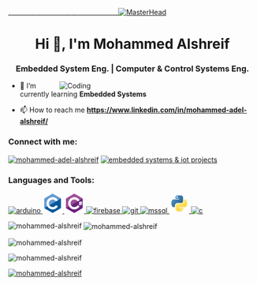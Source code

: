 ___________________________________[![MasterHead](https://assets.skyfilabs.com/images/blog/list-of-embedded-system-engineering-projects.webp)](https://rishavchanda.io)

<h1 align="center">Hi 👋, I'm Mohammed Alshreif</h1>
<h3 align="center">Embedded System Eng. | Computer & Control Systems Eng.</h3>
<img align="right" alt="Coding" width="400" src="https://www.einfochips.com/blog/wp-content/uploads/2018/10/iot_1.gif">

- 🌱 I’m currently learning **Embedded Systems**

- 📫 How to reach me **https://www.linkedin.com/in/mohammed-adel-alshreif/**

<h3 align="left">Connect with me:</h3>
<p align="left">
<a href="https://linkedin.com/in/mohammed-adel-alshreif" target="blank"><img align="center" src="https://raw.githubusercontent.com/rahuldkjain/github-profile-readme-generator/master/src/images/icons/Social/linked-in-alt.svg" alt="mohammed-adel-alshreif" height="30" width="40" /></a>
<a href="https://www.youtube.com/channel/UC9pFYQljtGwReGN2sg-6i9A" target="blank"><img align="center" src="https://raw.githubusercontent.com/rahuldkjain/github-profile-readme-generator/master/src/images/icons/Social/youtube.svg" alt="embedded systems & iot projects" height="30" width="40" /></a>
</p>

<h3 align="left">Languages and Tools:</h3>
<p align="left"> <a href="https://www.arduino.cc/" target="_blank" rel="noreferrer"> <img src="https://cdn.worldvectorlogo.com/logos/arduino-1.svg" alt="arduino" width="40" height="40"/> </a> <a href="https://www.cprogramming.com/" target="_blank" rel="noreferrer"> <img src="https://raw.githubusercontent.com/devicons/devicon/master/icons/c/c-original.svg" alt="c" width="40" height="40"/> </a> <a href="https://www.w3schools.com/cs/" target="_blank" rel="noreferrer"> <img src="https://raw.githubusercontent.com/devicons/devicon/master/icons/csharp/csharp-original.svg" alt="csharp" width="40" height="40"/> </a> <a href="https://firebase.google.com/" target="_blank" rel="noreferrer"> <img src="https://www.vectorlogo.zone/logos/firebase/firebase-icon.svg" alt="firebase" width="40" height="40"/> </a> <a href="https://git-scm.com/" target="_blank" rel="noreferrer"> <img src="https://www.vectorlogo.zone/logos/git-scm/git-scm-icon.svg" alt="git" width="40" height="40"/> </a> <a href="https://www.microsoft.com/en-us/sql-server" target="_blank" rel="noreferrer"> <img src="https://www.svgrepo.com/show/303229/microsoft-sql-server-logo.svg" alt="mssql" width="40" height="40"/> </a> <a href="https://www.python.org" target="_blank" rel="noreferrer"> <img src="https://raw.githubusercontent.com/devicons/devicon/master/icons/python/python-original.svg" alt="python" width="40" height="40"/>
  </a> <a href="" target="_blank" rel="noreferrer"> <img src="https://www.labcenter.com/images/logo.png" alt="c" width="40" height="40"/>
  </a> </p>

<p><img align="left" src="https://github-readme-stats.vercel.app/api/top-langs?username=mohammed-alshreif&show_icons=true&locale=en&layout=compact" alt="mohammed-alshreif" /></p>

<p>&nbsp;<img align="center" src="https://github-readme-stats.vercel.app/api?username=mohammed-alshreif&show_icons=true&locale=en" alt="mohammed-alshreif" /></p>

<p><img align="center" src="https://github-readme-streak-stats.herokuapp.com/?user=mohammed-alshreif&" alt="mohammed-alshreif" /></p>

<p align="left"> <img src="https://komarev.com/ghpvc/?username=mohammed-alshreif&label=Profile%20views&color=0e75b6&style=flat" alt="mohammed-alshreif" /> </p>

<p align="left"> <a href="https://github.com/ryo-ma/github-profile-trophy"><img src="https://github-profile-trophy.vercel.app/?username=mohammed-alshreif" alt="mohammed-alshreif" /></a> </p>
